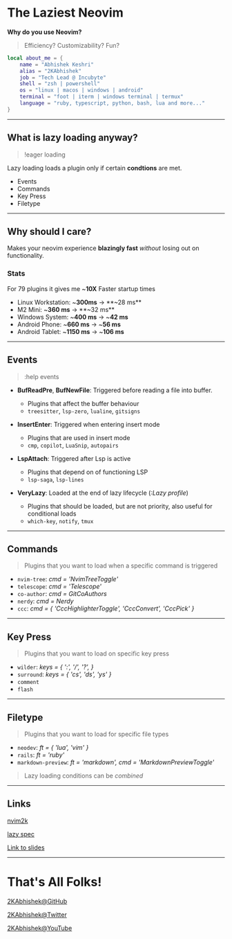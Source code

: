 # The Laziest Neovim

**Why do you use Neovim?**

> Efficiency? Customizability? Fun?

```lua
local about_me = {
    name = "Abhishek Keshri"
    alias = "2KAbhishek"
    job = "Tech Lead @ Incubyte"
    shell = "zsh | powershell"
    os = "linux | macos | windows | android"
    terminal = "foot | iterm | windows terminal | termux"
    language = "ruby, typescript, python, bash, lua and more..."
}
```

---

## What is lazy loading anyway?

> !eager loading

Lazy loading loads a plugin only if certain **condtions** are met.

- Events
- Commands
- Key Press
- Filetype

---

## Why should I care?

Makes your neovim experience **blazingly fast** _without_ losing out on functionality.

### Stats

For 79 plugins it gives me ~**10X** Faster startup times

- Linux Workstation: ~**300ms** -> **~28 ms**
- M2 Mini: ~**360 ms** -> **~32 ms**
- Windows System: ~**400 ms** -> ~**42 ms**
- Android Phone: ~**660 ms** -> ~**56 ms**
- Android Tablet: ~**1150 ms** -> ~**106 ms**

---

## Events

> :help events

- **BufReadPre**, **BufNewFile**: Triggered before reading a file into buffer.

  - Plugins that affect the buffer behaviour
  - `treesitter`, `lsp-zero`, `lualine`, `gitsigns`

- **InsertEnter**: Triggered when entering insert mode

  - Plugins that are used in insert mode
  - `cmp`, `copilot`, `LuaSnip`, `autopairs`

- **LspAttach**: Triggered after Lsp is active

  - Plugins that depend on of functioning LSP
  - `lsp-saga`, `lsp-lines`

- **VeryLazy**: Loaded at the end of lazy lifecycle (_:Lazy profile_)
  - Plugins that should be loaded, but are not priority, also useful for conditional loads
  - `which-key`, `notify`, `tmux`

---

## Commands

> Plugins that you want to load when a specific command is triggered

- `nvim-tree`: _cmd = 'NvimTreeToggle'_
- `telescope`: _cmd = 'Telescope'_
- `co-author`: _cmd = GitCoAuthors_
- `nerdy`: _cmd = Nerdy_
- `ccc`: _cmd = { 'CccHighlighterToggle', 'CccConvert', 'CccPick' }_

---

## Key Press

> Plugins that you want to load on specific key press

- `wilder`: _keys = { ':', '/', '?', }_
- `surround`: _keys = { 'cs', 'ds', 'ys' }_
- `comment`
- `flash`

---

## Filetype

> Plugins that you want to load for specific file types

- `neodev`: _ft = { 'lua', 'vim' }_
- `rails`: _ft = 'ruby'_
- `markdown-preview`: _ft = 'markdown', cmd = 'MarkdownPreviewToggle'_

> Lazy loading conditions can be _combined_

---

## Links

[nvim2k](https://github.com/2KAbhishek/nvim2k)

[lazy spec](https://github.com/2KAbhishek/nvim2k/blob/main/lua/plugins/list.lua)

[Link to slides](https://github.com/2KAbhishek/talks/blob/main/the-laziest-neovim.md)

---

# That's All Folks!

[2KAbhishek@GitHub](https://github.com/2KAbhishek)

[2KAbhishek@Twitter](https://twitter.com/2KAbhishek)

[2KAbhishek@YouTube](https://youtube.com/2KAbhishek)
